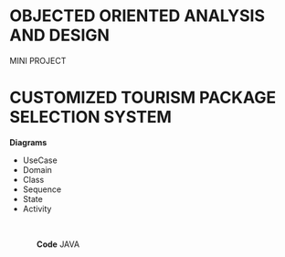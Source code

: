# OBJECTED ORIENTED ANALYSIS AND DESIGN <br/>
MINI PROJECT
  
# CUSTOMIZED TOURISM PACKAGE SELECTION SYSTEM

**Diagrams**
<ul>
  <li>UseCase</li> 
  <li>Domain</li> 
  <li>Class</li> 
  <li>Sequence</li> 
  <li>State</li> 
  <li>Activity</li> 
 <ul><br />

**Code**
JAVA

